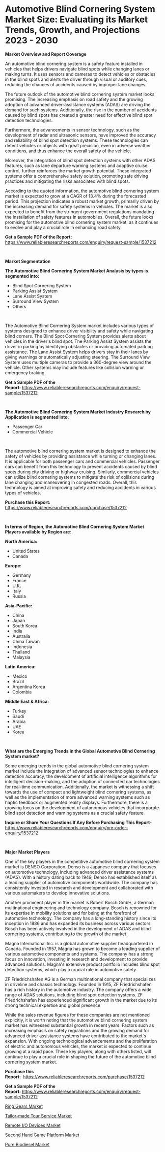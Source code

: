 <p><h1>Automotive Blind Cornering System Market Size: Evaluating its Market Trends, Growth, and Projections 2023 - 2030</h1></p><p><strong>Market Overview and Report Coverage</strong></p>
<p><p>An automotive blind cornering system is a safety feature installed in vehicles that helps drivers navigate blind spots while changing lanes or making turns. It uses sensors and cameras to detect vehicles or obstacles in the blind spots and alerts the driver through visual or auditory cues, reducing the chances of accidents caused by improper lane changes.</p><p>The future outlook of the automotive blind cornering system market looks promising. The increasing emphasis on road safety and the growing adoption of advanced driver-assistance systems (ADAS) are driving the demand for such systems. Additionally, the rise in the number of accidents caused by blind spots has created a greater need for effective blind spot detection technologies.</p><p>Furthermore, the advancements in sensor technology, such as the development of radar and ultrasonic sensors, have improved the accuracy and reliability of blind spot detection systems. These technologies can detect vehicles or objects with great precision, even in adverse weather conditions, and thus enhance the overall safety of the vehicle.</p><p>Moreover, the integration of blind spot detection systems with other ADAS features, such as lane departure warning systems and adaptive cruise control, further reinforces the market growth potential. These integrated systems offer a comprehensive safety solution, promoting safe driving practices and mitigating the risks associated with blind spots.</p><p>According to the quoted information, the automotive blind cornering system market is expected to grow at a CAGR of 13.4% during the forecasted period. This projection indicates a robust market growth, primarily driven by the increasing demand for safety systems in vehicles. The market is also expected to benefit from the stringent government regulations mandating the installation of safety features in automobiles. Overall, the future looks promising for the automotive blind cornering system market, as it continues to evolve and play a crucial role in enhancing road safety.</p></p>
<p><strong>Get a Sample PDF of the Report:</strong> <a href="https://www.reliableresearchreports.com/enquiry/request-sample/1537212">https://www.reliableresearchreports.com/enquiry/request-sample/1537212</a></p>
<p>&nbsp;</p>
<p><strong>Market Segmentation</strong></p>
<p><strong>The Automotive Blind Cornering System Market Analysis by types is segmented into:</strong></p>
<p><ul><li>Blind Spot Cornering System</li><li>Parking Assist System</li><li>Lane Assist System</li><li>Surround View System</li><li>Others</li></ul></p>
<p>&nbsp;</p>
<p><p>The Automotive Blind Cornering System market includes various types of systems designed to enhance driver visibility and safety while navigating blind corners. The Blind Spot Cornering System provides alerts about vehicles in the driver's blind spot. The Parking Assist System assists the driver in parking by identifying obstacles or providing automated parking assistance. The Lane Assist System helps drivers stay in their lanes by giving warnings or automatically adjusting steering. The Surround View System uses multiple cameras to provide a 360-degree view around the vehicle. Other systems may include features like collision warning or emergency braking.</p></p>
<p><strong>Get a Sample PDF of the Report:</strong>&nbsp;<a href="https://www.reliableresearchreports.com/enquiry/request-sample/1537212">https://www.reliableresearchreports.com/enquiry/request-sample/1537212</a></p>
<p>&nbsp;</p>
<p><strong>The Automotive Blind Cornering System Market Industry Research by Application is segmented into:</strong></p>
<p><ul><li>Passenger Car</li><li>Commercial Vehicle</li></ul></p>
<p>&nbsp;</p>
<p><p>The automotive blind cornering system market is designed to enhance the safety of vehicles by providing assistance while turning or changing lanes. It is applicable for both passenger cars and commercial vehicles. Passenger cars can benefit from this technology to prevent accidents caused by blind spots during city driving or highway cruising. Similarly, commercial vehicles can utilize blind cornering systems to mitigate the risk of collisions during lane changing and maneuvering in congested roads. Overall, this technology is aimed at improving safety and reducing accidents in various types of vehicles.</p></p>
<p><strong>Purchase this Report:</strong>&nbsp; <a href="https://www.reliableresearchreports.com/purchase/1537212">https://www.reliableresearchreports.com/purchase/1537212</a></p>
<p>&nbsp;</p>
<p><strong>In terms of Region, the Automotive Blind Cornering System Market Players available by Region are:</strong></p>
<p>
    <p> <strong> North America: </strong>
        <ul>
            <li>United States</li>
            <li>Canada</li>
        </ul>
        </p> 
    <p> <strong> Europe: </strong>
        <ul>
            <li>Germany</li>
            <li>France</li>
            <li>U.K.</li>
            <li>Italy</li>
            <li>Russia</li>
        </ul>
        </p> 
    <p> <strong> Asia-Pacific: </strong>
        <ul>
            <li>China</li>
            <li>Japan</li>
            <li>South Korea</li>
            <li>India</li>
            <li>Australia</li>
            <li>China Taiwan</li>
            <li>Indonesia</li>
            <li>Thailand</li>
            <li>Malaysia</li>
        </ul>
        </p> 
    <p> <strong> Latin America: </strong>
        <ul>
            <li>Mexico</li>
            <li>Brazil</li>
            <li>Argentina Korea</li>
            <li>Colombia</li>
        </ul>
        </p> 
    <p> <strong> Middle East & Africa: </strong>
        <ul>
            <li>Turkey</li>
            <li>Saudi</li>
            <li>Arabia</li>
            <li>UAE</li>
            <li>Korea</li>
        </ul>
    </p>
    </p>
<p>&nbsp;</p>
<p><strong>What are the Emerging Trends in the Global Automotive Blind Cornering System market?</strong></p>
<p><p>Some emerging trends in the global automotive blind cornering system market include the integration of advanced sensor technologies to enhance detection accuracy, the development of artificial intelligence algorithms for intelligent decision-making, and the adoption of connected car technologies for real-time communication. Additionally, the market is witnessing a shift towards the use of compact and lightweight blind cornering systems, as well as the implementation of more advanced warning systems such as haptic feedback or augmented reality displays. Furthermore, there is a growing focus on the development of autonomous vehicles that incorporate blind spot detection and warning systems as a crucial safety feature.</p></p>
<p><strong>Inquire or Share Your Questions If Any Before Purchasing This Report</strong>- <a href="https://www.reliableresearchreports.com/enquiry/pre-order-enquiry/1537212">https://www.reliableresearchreports.com/enquiry/pre-order-enquiry/1537212</a></p>
<p>&nbsp;</p>
<p><strong>Major Market Players</strong></p>
<p><p>One of the key players in the competitive automotive blind cornering system market is DENSO Corporation. Denso is a Japanese company that focuses on automotive technology, including advanced driver assistance systems (ADAS). With a history dating back to 1949, Denso has established itself as a leading supplier of automotive components worldwide. The company has consistently invested in research and development and collaborated with various automakers to develop innovative solutions.</p><p>Another prominent player in the market is Robert Bosch GmbH, a German multinational engineering and technology company. Bosch is renowned for its expertise in mobility solutions and for being at the forefront of automotive technology. The company has a long-standing history since its inception in 1886 and has expanded its business across various sectors. Bosch has been actively involved in the development of ADAS and blind cornering systems, contributing to the growth of the market.</p><p>Magna International Inc. is a global automotive supplier headquartered in Canada. Founded in 1957, Magna has grown to become a leading supplier of various automotive components and systems. The company has a strong focus on innovation, investing in research and development to provide advanced solutions. Magna's extensive product portfolio includes blind spot detection systems, which play a crucial role in automotive safety.</p><p>ZF Friedrichshafen AG is a German multinational company that specializes in driveline and chassis technology. Founded in 1915, ZF Friedrichshafen has a rich history in the automotive industry. The company offers a wide range of ADAS solutions, including blind spot detection systems. ZF Friedrichshafen has experienced significant growth in the market due to its strong technical expertise and global presence.</p><p>While the sales revenue figures for these companies are not mentioned explicitly, it is worth noting that the automotive blind cornering system market has witnessed substantial growth in recent years. Factors such as increasing emphasis on safety regulations and the growing demand for advanced driver assistance systems have contributed to the market's expansion. With ongoing technological advancements and the proliferation of electric and autonomous vehicles, the market is expected to continue growing at a rapid pace. These key players, along with others listed, will continue to play a crucial role in shaping the future of the automotive blind cornering system market.</p></p>
<p><strong>Purchase this Report:</strong>&nbsp;&nbsp;<a href="https://www.reliableresearchreports.com/purchase/1537212">https://www.reliableresearchreports.com/purchase/1537212</a></p>
<p></p>
<p><strong>Get a Sample PDF of the Report:</strong>&nbsp;<a href="https://www.reliableresearchreports.com/enquiry/request-sample/1537212">https://www.reliableresearchreports.com/enquiry/request-sample/1537212</a></p>
<p><p><a href="https://medium.com/@hollymayert/ring-gears-market-size-growth-forecast-2023-2030-f196f456234d">Ring Gears Market</a></p><p><a href="https://www.linkedin.com/pulse/tailor-made-tour-service-market-challenges-opportunities-growth/">Tailor-made Tour Service Market</a></p><p><a href="https://www.linkedin.com/pulse/remote-io-devices-market-research-report-provides-thorough/">Remote I/O Devices Market</a></p><p><a href="https://www.linkedin.com/pulse/second-hand-game-platform-market-size-growth-forecast-from/">Second Hand Game Platform Market</a></p><p><a href="https://medium.com/@ssantosh15121999/pure-biodiesel-market-size-growth-forecast-2023-2030-e70df9677af8">Pure Biodiesel Market</a></p></p>